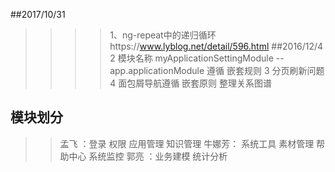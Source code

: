 ##2017/10/31
>>>>1、ng-repeat中的递归循环https://www.lyblog.net/detail/596.html
##2016/12/4
>>>>2 模块名称 myApplicationSettingModule -- app.applicationModule 遵循 嵌套规则
>>>>3 分页刷新问题
>>>>4 面包屑导航遵循 嵌套原则 整理关系图谱


## 模块划分
>> 孟飞 ：登录 权限 应用管理 知识管理
>>牛娜芳： 系统工具 素材管理 帮助中心 系统监控
>> 郭亮 ：业务建模 统计分析

